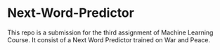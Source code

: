 # Next-Word-Predictor
This repo is a submission for the third assignment of Machine Learning Course. It consist of a Next Word Predictor trained on War and Peace.
